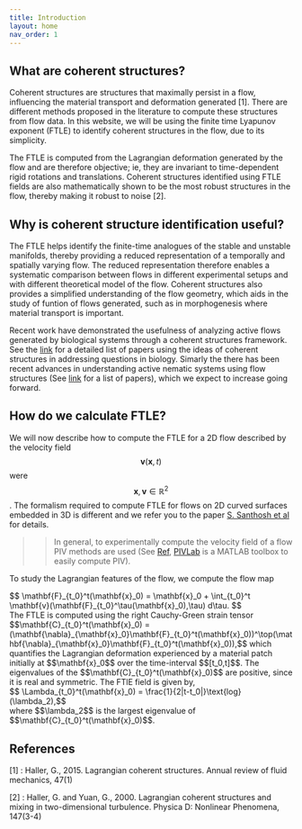 ```yaml
---
title: Introduction
layout: home
nav_order: 1
---
```


## What are coherent structures?

Coherent structures are structures that maximally persist in a flow, influencing the material transport and deformation generated [1]. There are different methods proposed in the literature to compute these structures from flow data. In this website, we will be using the finite time Lyapunov exponent (FTLE) to identify coherent structures in the flow, due to its simplicity. 

The FTLE is computed from the Lagrangian deformation generated by the flow and are therefore objective; ie, they are invariant to time-dependent rigid rotations and  translations. Coherent structures identified using FTLE fields are also mathematically shown to be the most robust structures in the flow, thereby making it robust to noise [2]. 


## Why is coherent structure identification useful?

The FTLE helps identify the finite-time analogues of the stable and unstable manifolds, thereby providing a reduced representation of a temporally and spatially varying flow. The reduced representation therefore enables a systematic comparison between flows in different experimental setups and with different theoretical model of the flow. Coherent structures also provides a simplified understanding of the flow geometry, which aids in the study of funtion of flows generated, such as in morphogenesis where material transport is important.

Recent work have demonstrated the usefulness of analyzing active flows generated by biological systems through a coherent structures framework. See the [link](./docs/FTLEinBiology) for a detailed list of papers using the ideas of coherent structures in addressing questions in biology. Simarly the there has been recent advances in understanding active nematic systems using flow structures (See [link](./docs/FTLEinActiveSystems) for a list of papers), which we expect to increase going forward.

## How do we calculate FTLE?

We will now describe how to compute the FTLE for a 2D flow described by the velocity field $$\mathbf{v}(\mathbf{x},t)$$ were $$ \mathbf{x},\mathbf{v} \in \mathbb{R}^2$$. The formalism required to compute FTLE for flows on 2D curved surfaces embedded in 3D is different and we refer you to the paper [S. Santhosh et al]() for details.

>> In general, to experimentally compute the velocity field of a flow PIV methods are used (See [Ref](https://en.wikipedia.org/wiki/Particle_image_velocimetry), [PIVLab](https://pivlab.blogspot.com/p/blog-page_19.html) is a MATLAB toolbox to easily compute PIV). 

To study the Lagrangian features of the flow, we compute the flow map 
<div> 
$$ \mathbf{F}_{t_0}^t(\mathbf{x}_0)  = \mathbf{x}_0 + \int_{t_0}^t \mathbf{v}(\mathbf{F}_{t_0}^\tau(\mathbf{x}_0),\tau) d\tau. $$
</div>
The FTLE is computed using the right Cauchy-Green strain tensor $$\mathbf{C}_{t_0}^t(\mathbf{x}_0) = (\mathbf{\nabla}_{\mathbf{x}_0}\mathbf{F}_{t_0}^t(\mathbf{x}_0))^\top(\mathbf{\nabla}_{\mathbf{x}_0}\mathbf{F}_{t_0}^t(\mathbf{x}_0)),$$
which quantifies the Lagrangian deformation experienced by a material patch initially at $$\mathbf{x}_0$$ over the time-interval $$[t_0,t]$$. The eigenvalues of the $$\mathbf{C}_{t_0}^t(\mathbf{x}_0)$$ are positive, since it is real and symmetric. The FTlE field is given by, 
<div>
$$ \Lambda_{t_0}^t(\mathbf{x}_0) = \frac{1}{2|t-t_0|}\text{log}(\lambda_2),$$
 </div>
where $$\lambda_2$$ is the largest eigenvalue of $$\mathbf{C}_{t_0}^t(\mathbf{x}_0)$$.

## References

[1] : Haller, G., 2015. Lagrangian coherent structures. Annual review of fluid mechanics, 47(1)

[2] : Haller, G. and Yuan, G., 2000. Lagrangian coherent structures and mixing in two-dimensional turbulence. Physica D: Nonlinear Phenomena, 147(3-4)

